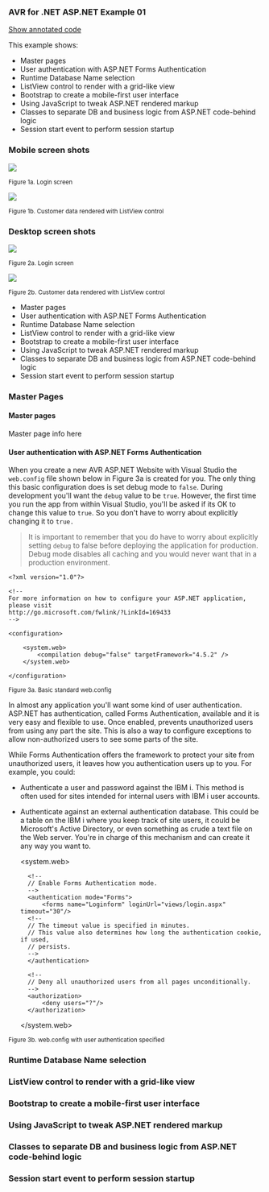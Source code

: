 ﻿<link href="https://unpkg.com/tailwindcss@^1.0/dist/tailwind.min.css" rel="stylesheet">

### AVR for .NET ASP.NET Example 01

[Show annotated code](https://asna.github.io/avr-asp-net-lesson-01-2020)

This example shows: 

* Master pages 
* User authentication with ASP.NET Forms Authentication
* Runtime Database Name selection
* ListView control to render with a grid-like view
* Bootstrap to create a mobile-first user interface
* Using JavaScript to tweak ASP.NET rendered markup
* Classes to separate DB and business logic from ASP.NET code-behind logic
* Session start event to perform session startup 

### Mobile screen shots 

![](https://asna.com/filebin/marketing/article-figures/avr-asp-net-examples-2020/example-01-login.aspx-mobile.png)

<small>Figure 1a. Login screen</small>

![](https://asna.com/filebin/marketing/article-figures/avr-asp-net-examples-2020/example-01-mobile-grid.png)

<small>Figure 1b. Customer data rendered with ListView control</small>

### Desktop screen shots 

![](https://asna.com/filebin/marketing/article-figures/avr-asp-net-examples-2020/example-01-login.aspx.png)

<small>Figure 2a. Login screen</small>

![](https://asna.com/filebin/marketing/article-figures/avr-asp-net-examples-2020/example-01-grid.png)

<small>Figure 2b. Customer data rendered with ListView control</small>

* Master pages 
* User authentication with ASP.NET Forms Authentication
* Runtime Database Name selection
* ListView control to render with a grid-like view
* Bootstrap to create a mobile-first user interface
* Using JavaScript to tweak ASP.NET rendered markup
* Classes to separate DB and business logic from ASP.NET code-behind logic
* Session start event to perform session startup 

### Master Pages



#### Master pages 

Master page info here

#### User authentication with ASP.NET Forms Authentication

When you create a new AVR ASP.NET Website with Visual Studio the `web.config` file shown below in Figure 3a is created for you. The only thing this basic configuration does is set debug mode to `false`. During development you'll want the `debug` value to be `true`. However, the first time you run the app from within Visual Studio, you'll be asked if its OK to change this value to `true`. So you don't have to worry about explicitly changing it to `true.`

> It is important to remember that you do have to worry about explicitly setting `debug` to false before deploying the application for production. Debug mode disables all caching and you would never want that in a production environment. 

    <?xml version="1.0"?>

    <!--
    For more information on how to configure your ASP.NET application, please visit
    http://go.microsoft.com/fwlink/?LinkId=169433
    -->

    <configuration>

        <system.web>
            <compilation debug="false" targetFramework="4.5.2" />
        </system.web>

    </configuration>

<small>Figure 3a. Basic standard web.config</small>

In almost any application you'll want some kind of user authentication. ASP.NET has authentication, called Forms Authentication, available and it is very easy and flexible to use. Once enabled, prevents unauthorized users from using any part the site. This is also a way to configure exceptions to allow non-authorized users to see some parts of the site. 

While Forms Authentication offers the framework to protect your site from unauthorized users, it leaves how you authentication users up to you. For example, you could:

* Authenticate a user and password against the IBM i. This method is often used for sites intended for internal users with IBM i user accounts. 

* Authenticate against an external authentication database. This could be a table on the IBM i where you keep track of site users, it could be Microsoft's Active Directory, or even something as crude a text file on the Web server. You're in charge of this mechanism and can create it any way you want to.

    <?xml version="1.0"?>

    <!--
    For more information on how to configure your ASP.NET application, please visit
    http://go.microsoft.com/fwlink/?LinkId=169433
    -->
    <configuration>

    <system.web>
        <compilation debug="true" targetFramework="4.6.1"/>
        
        <!-- 
        // Enable Forms Authentication mode.
        -->    
        <authentication mode="Forms">
            <forms name="Loginform" loginUrl="views/login.aspx" timeout="30"/>
        <!-- 
        // The timeout value is specified in minutes. 
        // This value also determines how long the authentication cookie, if used,
        // persists.
        -->
        </authentication>
            
        <!--
        // Deny all unauthorized users from all pages unconditionally.
        -->
        <authorization>
            <deny users="?"/>
        </authorization>  
    </system.web>

    
    <!-- 
    // Unconditionally allow all users access to any pages in the 
    // 'public' folder. This provides exceptions to the rule above.
    // Add as a many of these chunks as necessary.
    -->
    <location path="public">
        <system.web>
        <authorization>
            <allow users="?" />
        </authorization>
        </system.web>
    </location>

    </configuration>    

<small>Figure 3b. web.config with user authentication specified</small>


### Runtime Database Name selection
### ListView control to render with a grid-like view
### Bootstrap to create a mobile-first user interface
### Using JavaScript to tweak ASP.NET rendered markup
### Classes to separate DB and business logic from ASP.NET code-behind logic
### Session start event to perform session startup 
